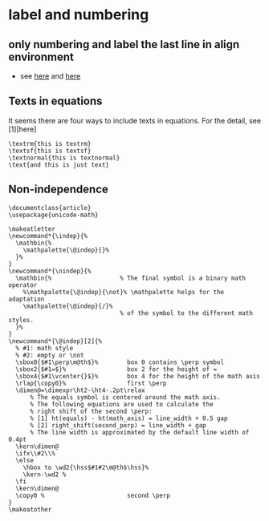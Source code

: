 # label and numbering
## only numbering and label the last line in align environment
* see [here](https://tex.stackexchange.com/questions/66759/make-align-number-the-last-equation) and [here](https://tex.stackexchange.com/questions/42726/align-but-show-one-equation-number-at-the-end)


## Texts in equations

It seems there are four ways to include texts in equations. For the detail, see [1][here]
```
\textrm{this is textrm}
\textsf{this is textsf}
\textnormal{this is textnormal}
\text{and this is just text}
```

## Non-independence


```
\documentclass{article}
\usepackage{unicode-math}

\makeatletter
\newcommand*{\indep}{%
  \mathbin{%
    \mathpalette{\@indep}{}%
  }%
}
\newcommand*{\nindep}{%
  \mathbin{%                   % The final symbol is a binary math operator
    %\mathpalette{\@indep}{\not}% \mathpalette helps for the adaptation
    \mathpalette{\@indep}{/}%
                               % of the symbol to the different math styles.
  }%
}
\newcommand*{\@indep}[2]{%
  % #1: math style
  % #2: empty or \not
  \sbox0{$#1\perp\m@th$}%        box 0 contains \perp symbol
  \sbox2{$#1=$}%                 box 2 for the height of =
  \sbox4{$#1\vcenter{}$}%        box 4 for the height of the math axis
  \rlap{\copy0}%                 first \perp
  \dimen@=\dimexpr\ht2-\ht4-.2pt\relax
      % The equals symbol is centered around the math axis.
      % The following equations are used to calculate the
      % right shift of the second \perp:
      % [1] ht(equals) - ht(math_axis) = line_width + 0.5 gap
      % [2] right_shift(second_perp) = line_width + gap
      % The line width is approximated by the default line width of 0.4pt
  \kern\dimen@
  \ifx\\#2\\%
  \else
    \hbox to \wd2{\hss$#1#2\m@th$\hss}%
    \kern-\wd2 %
  \fi
  \kern\dimen@
  \copy0 %                       second \perp
}
\makeatother

```


[1]:https://tex.stackexchange.com/questions/130510/write-text-correctly-in-equations
[2]:https://tex.stackexchange.com/questions/174118/not-independent-sign-in-latex